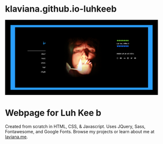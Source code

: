 # klaviana.github.io-luhkeeb
![alt text](https://github.com/klaviana/klaviana.github.io-luhkeeb/blob/master/photos/screenshot.png "Personal Website Screenshot")

# Webpage for Luh Kee b
Created from scratch in HTML, CSS, & Javascript. Uses JQuery, Sass, Fontawesome, and Google Fonts. Browse my projects or learn about me at [laviana.me](https://laviana.me).
